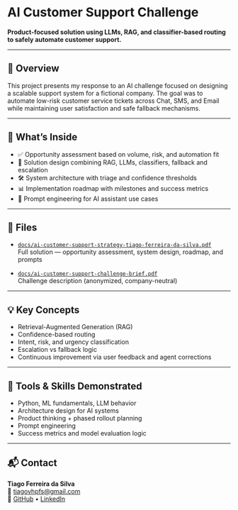 # AI Customer Support Challenge

**Product-focused solution using LLMs, RAG, and classifier-based routing to safely automate customer support.**

---

## 📘 Overview

This project presents my response to an AI challenge focused on designing a scalable support system for a fictional company. The goal was to automate low-risk customer service tickets across Chat, SMS, and Email while maintaining user satisfaction and safe fallback mechanisms.

---

## 🚀 What’s Inside

- ✅ Opportunity assessment based on volume, risk, and automation fit  
- 🧠 Solution design combining RAG, LLMs, classifiers, fallback and escalation  
- 🛠️ System architecture with triage and confidence thresholds  
- 📊 Implementation roadmap with milestones and success metrics  
- 💬 Prompt engineering for AI assistant use cases

---

## 📂 Files

- [`docs/ai-customer-support-strategy-tiago-ferreira-da-silva.pdf`](docs/ai-customer-support-strategy-tiago-ferreira-da-silva.pdf)  
  Full solution — opportunity assessment, system design, roadmap, and prompts

- [`docs/ai-customer-support-challenge-brief.pdf`](docs/ai-customer-support-challenge-brief.pdf)  
  Challenge description (anonymized, company-neutral)

---

## 💡 Key Concepts

- Retrieval-Augmented Generation (RAG)  
- Confidence-based routing  
- Intent, risk, and urgency classification  
- Escalation vs fallback logic  
- Continuous improvement via user feedback and agent corrections

---

## 🧪 Tools & Skills Demonstrated

- Python, ML fundamentals, LLM behavior  
- Architecture design for AI systems  
- Product thinking + phased rollout planning  
- Prompt engineering  
- Success metrics and model evaluation logic

---

## 📬 Contact

**Tiago Ferreira da Silva**  
📧 tiagovhpfs@gmail.com  
🔗 [GitHub](https://github.com/tiagovhp) • [LinkedIn](https://linkedin.com/in/yourprofile)

